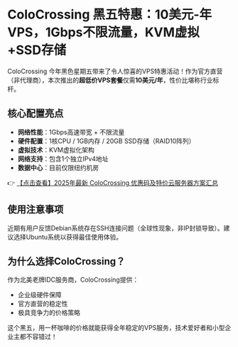 # ColoCrossing 黑五特惠：10美元-年VPS，1Gbps不限流量，KVM虚拟+SSD存储

ColoCrossing 今年黑色星期五带来了令人惊喜的VPS特惠活动！作为官方直营（非代理商），本次推出的**超低价VPS套餐**仅需**10美元/年**，性价比堪称行业标杆。

## 核心配置亮点

- **网络性能**：1Gbps高速带宽 + 不限流量
- **硬件配置**：1核CPU / 1GB内存 / 20GB SSD存储（RAID10阵列）
- **虚拟技术**：KVM虚拟化架构
- **网络支持**：包含1个独立IPv4地址
- **数据中心**：目前仅限纽约机房

👉 [【点击查看】2025年最新 ColoCrossing 优惠码及特价云服务器方案汇总](https://bit.ly/ColoCrossing)

## 使用注意事项

近期有用户反馈Debian系统存在SSH连接问题（全球性现象，非IP封锁导致）。建议选择Ubuntu系统以获得最佳使用体验。

## 为什么选择ColoCrossing？

作为北美老牌IDC服务商，ColoCrossing提供：
- 企业级硬件保障
- 官方直营的稳定性
- 极具竞争力的价格策略

这个黑五，用一杯咖啡的价格就能获得全年稳定的VPS服务，技术爱好者和小型企业主都不容错过！